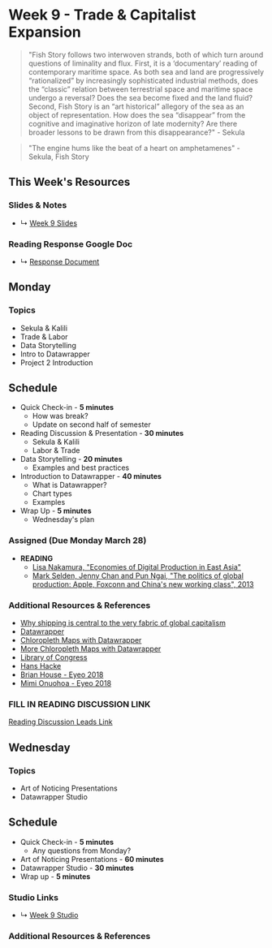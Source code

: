 



# Week 9 - Trade & Capitalist Expansion

> "Fish Story follows two interwoven strands, both of which turn around questions of liminality and flux. First, it is a ‘documentary’ reading of contemporary maritime space. As both sea and land are progressively “rationalized” by increasingly sophisticated industrial methods, does the “classic” relation between terrestrial space and maritime space undergo a reversal? Does the sea become fixed and the land fluid? Second, Fish Story is an “art historical” allegory of the sea as an object of representation. How does the sea “disappear” from the cognitive and imaginative horizon of late modernity? Are there broader lessons to be drawn from this disappearance?" - Sekula

> "The engine hums like the beat of a heart on amphetamenes" - Sekula, Fish Story
## This Week's Resources

### Slides & Notes 
* ↳ [Week 9 Slides](https://docs.google.com/presentation/d/1QCVzVbZqXLmrr0aNr5a5tRCz3mSPjgo4mj51XRmYFCs/edit?usp=sharing)
### Reading Response Google Doc
* ↳ [Response Document](https://docs.google.com/document/d/1bxzCl3ThtCbmegrYSj1Lctun7QHKK8tJAIiMKBz1zeQ/edit)

## Monday

### Topics
* Sekula & Kalili
* Trade & Labor
* Data Storytelling
* Intro to Datawrapper
* Project 2 Introduction


## Schedule
* Quick Check-in - __5 minutes__
    * How was break?
    * Update on second half of semester
* Reading Discussion & Presentation - __30 minutes__
    * Sekula & Kalili
    * Labor & Trade
* Data Storytelling - __20 minutes__
    * Examples and best practices    
* Introduction to Datawrapper - __40 minutes__
    * What is Datawrapper?
    * Chart types
    * Examples
* Wrap Up -  __5 minutes__
    * Wednesday's plan

### Assigned (**Due Monday March 28**)

* **READING**
    * [Lisa Nakamura, "Economies of Digital Production in East Asia"](http://static1.1.sqspcdn.com/static/f/707453/11409674/1301102745057/Media-Fields-2-Nakamura.pdf?token=XCUcazisBv2ZLAhbvcr58wwJJek%3D)
    * [Mark Selden, Jenny Chan and Pun Ngai, "The politics of global production: Apple, Foxconn and China's new working class", 2013](https://apjjf.org/2013/11/32/Mark-Selden/3981/article.html)


### Additional Resources & References
* [Why shipping is central to the very fabric of global capitalism](https://www.youtube.com/watch?v=NrT9i4GS3fg)
* [Datawrapper](https://www.datawrapper.de/)
* [Chloropleth Maps with Datawrapper](https://blog.datawrapper.de/choroplethmaps/)
* [More Chloropleth Maps with Datawrapper](https://blog.datawrapper.de/weekly-chart-europegrowth/)
* [Library of Congress](https://www.loc.gov/)
* [Hans Hacke](https://www.hanshack.com/)
* [Brian House - Eyeo 2018](https://vimeo.com/287093394)
* [Mimi Onuohoa - Eyeo 2018](https://vimeo.com/233011125)



### FILL IN READING DISCUSSION LINK
[Reading Discussion Leads Link](https://docs.google.com/document/d/1d5Kb8JhbkFiacYGjqji7o50tJWt6qNGsCsJCJteMim8/edit#heading=h.ivwjwbisj5h0)
## Wednesday

### Topics
* Art of Noticing Presentations
* Datawrapper Studio

## Schedule
* Quick Check-in - __5 minutes__
    * Any questions from Monday?
* Art of Noticing Presentations - __60 minutes__
* Datawrapper Studio - __30 minutes__
* Wrap up - __5 minutes__
 


### Studio Links
* ↳ [Week 9 Studio](../tutorials_guides/exercises/week_09_studio.md)

### Additional Resources & References
